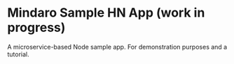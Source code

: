 # Mindaro Sample HN App (work in progress)

A microservice-based Node sample app. For demonstration purposes and a tutorial.

